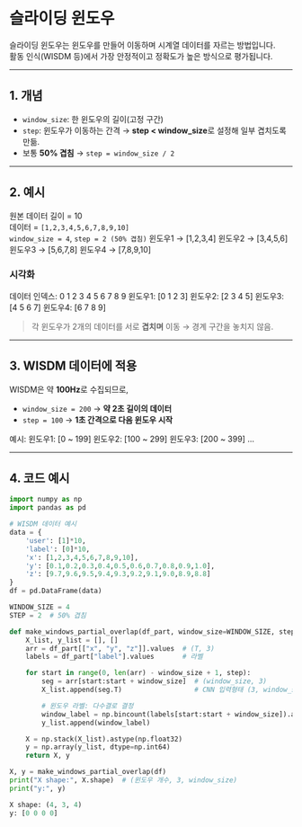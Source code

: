 # 슬라이딩 윈도우

슬라이딩 윈도우는 윈도우를 만들어 이동하며 시계열 데이터를 자르는 방법입니다.  
활동 인식(WISDM 등)에서 가장 안정적이고 정확도가 높은 방식으로 평가됩니다.

---

## 1. 개념
- `window_size`: 한 윈도우의 길이(고정 구간)
- `step`: 윈도우가 이동하는 간격 → **step < window_size**로 설정해 일부 겹치도록 만듦.
- 보통 **50% 겹침** → `step = window_size / 2`

---

## 2. 예시
원본 데이터 길이 = 10  
데이터 = `[1,2,3,4,5,6,7,8,9,10]`  
`window_size = 4`, `step = 2 (50% 겹침)`
윈도우1 → [1,2,3,4]
윈도우2 → [3,4,5,6]
윈도우3 → [5,6,7,8]
윈도우4 → [7,8,9,10]

### **시각화**
데이터 인덱스: 0 1 2 3 4 5 6 7 8 9
윈도우1: [0 1 2 3]
윈도우2: [2 3 4 5]
윈도우3: [4 5 6 7]
윈도우4: [6 7 8 9]


> 각 윈도우가 2개의 데이터를 서로 **겹치며** 이동 → 경계 구간을 놓치지 않음.

---

## 3. WISDM 데이터에 적용
WISDM은 약 **100Hz**로 수집되므로,  
- `window_size = 200` → **약 2초 길이의 데이터**  
- `step = 100` → **1초 간격으로 다음 윈도우 시작**

예시:
윈도우1: [0 ~ 199]
윈도우2: [100 ~ 299]
윈도우3: [200 ~ 399]
...

---

## 4. 코드 예시
```python
import numpy as np
import pandas as pd

# WISDM 데이터 예시
data = {
    'user': [1]*10,
    'label': [0]*10,
    'x': [1,2,3,4,5,6,7,8,9,10],
    'y': [0.1,0.2,0.3,0.4,0.5,0.6,0.7,0.8,0.9,1.0],
    'z': [9.7,9.6,9.5,9.4,9.3,9.2,9.1,9.0,8.9,8.8]
}
df = pd.DataFrame(data)

WINDOW_SIZE = 4
STEP = 2  # 50% 겹침

def make_windows_partial_overlap(df_part, window_size=WINDOW_SIZE, step=STEP):
    X_list, y_list = [], []
    arr = df_part[["x", "y", "z"]].values  # (T, 3)
    labels = df_part["label"].values       # 라벨

    for start in range(0, len(arr) - window_size + 1, step):
        seg = arr[start:start + window_size]  # (window_size, 3)
        X_list.append(seg.T)                  # CNN 입력형태 (3, window_size)

        # 윈도우 라벨: 다수결로 결정
        window_label = np.bincount(labels[start:start + window_size]).argmax()
        y_list.append(window_label)

    X = np.stack(X_list).astype(np.float32)
    y = np.array(y_list, dtype=np.int64)
    return X, y

X, y = make_windows_partial_overlap(df)
print("X shape:", X.shape)  # (윈도우 개수, 3, window_size)
print("y:", y)

X shape: (4, 3, 4)
y: [0 0 0 0]

